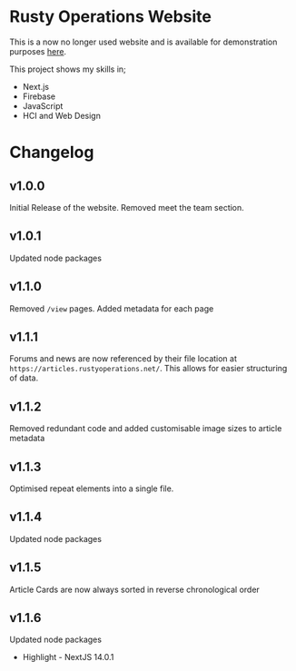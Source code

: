 # Rusty Operations Website
This is a now no longer used website and is available for demonstration purposes [here](https://rusty-operations.vercel.app/).

This project shows my skills in;
- Next.js
- Firebase
- JavaScript
- HCI and Web Design

# Changelog

## v1.0.0
Initial Release of the website. Removed meet the team section.

## v1.0.1
Updated node packages

## v1.1.0
Removed `/view` pages.
Added metadata for each page

## v1.1.1
Forums and news are now referenced by their file location at `https://articles.rustyoperations.net/`. This allows for easier structuring of data.

## v1.1.2
Removed redundant code and added customisable image sizes to article metadata

## v1.1.3
Optimised repeat elements into a single file.

## v1.1.4
Updated node packages

## v1.1.5
Article Cards are now always sorted in reverse chronological order

## v1.1.6
Updated node packages
- Highlight - NextJS 14.0.1
